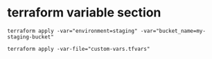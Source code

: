 # terraform variable section

```
terraform apply -var="environment=staging" -var="bucket_name=my-staging-bucket"
```
```
terraform apply -var-file="custom-vars.tfvars"
```
